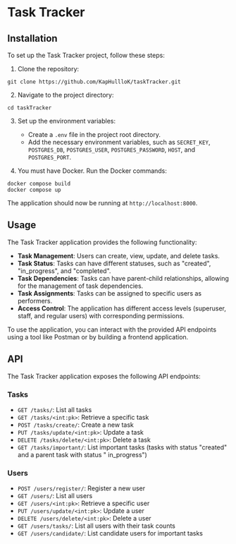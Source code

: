 # Task Tracker

## Installation

To set up the Task Tracker project, follow these steps:

1. Clone the repository:

```
git clone https://github.com/KapHullloK/taskTracker.git
```

2. Navigate to the project directory:

```
cd taskTracker
```

3. Set up the environment variables:
    - Create a `.env` file in the project root directory.
    - Add the necessary environment variables, such
      as `SECRET_KEY`, `POSTGRES_DB`, `POSTGRES_USER`, `POSTGRES_PASSWORD`, `HOST`, and `POSTGRES_PORT`.


4. You must have Docker. Run the Docker commands:

```
docker compose build
docker compose up
```

The application should now be running at `http://localhost:8000`.

## Usage

The Task Tracker application provides the following functionality:

- **Task Management**: Users can create, view, update, and delete tasks.
- **Task Status**: Tasks can have different statuses, such as "created", "in_progress", and "completed".
- **Task Dependencies**: Tasks can have parent-child relationships, allowing for the management of task dependencies.
- **Task Assignments**: Tasks can be assigned to specific users as performers.
- **Access Control**: The application has different access levels (superuser, staff, and regular users) with
  corresponding permissions.

To use the application, you can interact with the provided API endpoints using a tool like Postman or by building a
frontend application.

## API

The Task Tracker application exposes the following API endpoints:

### Tasks

- `GET /tasks/`: List all tasks
- `GET /tasks/<int:pk>`: Retrieve a specific task
- `POST /tasks/create/`: Create a new task
- `PUT /tasks/update/<int:pk>`: Update a task
- `DELETE /tasks/delete/<int:pk>`: Delete a task
- `GET /tasks/important/`: List important tasks (tasks with status "created" and a parent task with status "
  in_progress")

### Users

- `POST /users/register/`: Register a new user
- `GET /users/`: List all users
- `GET /users/<int:pk>`: Retrieve a specific user
- `PUT /users/update/<int:pk>`: Update a user
- `DELETE /users/delete/<int:pk>`: Delete a user
- `GET /users/tasks/`: List all users with their task counts
- `GET /users/candidate/`: List candidate users for important tasks
